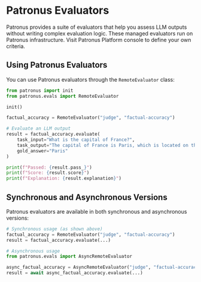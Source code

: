 # Patronus Evaluators

Patronus provides a suite of evaluators that help you assess LLM outputs without writing complex evaluation logic. These managed evaluators run on Patronus infrastructure. Visit Patronus Platform console to define your own criteria.

## Using Patronus Evaluators

You can use Patronus evaluators through the `RemoteEvaluator` class:

```python
from patronus import init
from patronus.evals import RemoteEvaluator

init()

factual_accuracy = RemoteEvaluator("judge", "factual-accuracy")

# Evaluate an LLM output
result = factual_accuracy.evaluate(
    task_input="What is the capital of France?",
    task_output="The capital of France is Paris, which is located on the Seine River.",
    gold_answer="Paris"
)

print(f"Passed: {result.pass_}")
print(f"Score: {result.score}")
print(f"Explanation: {result.explanation}")

```

## Synchronous and Asynchronous Versions

Patronus evaluators are available in both synchronous and asynchronous versions:

```python
# Synchronous usage (as shown above)
factual_accuracy = RemoteEvaluator("judge", "factual-accuracy")
result = factual_accuracy.evaluate(...)

# Asynchronous usage
from patronus.evals import AsyncRemoteEvaluator

async_factual_accuracy = AsyncRemoteEvaluator("judge", "factual-accuracy")
result = await async_factual_accuracy.evaluate(...)

```

